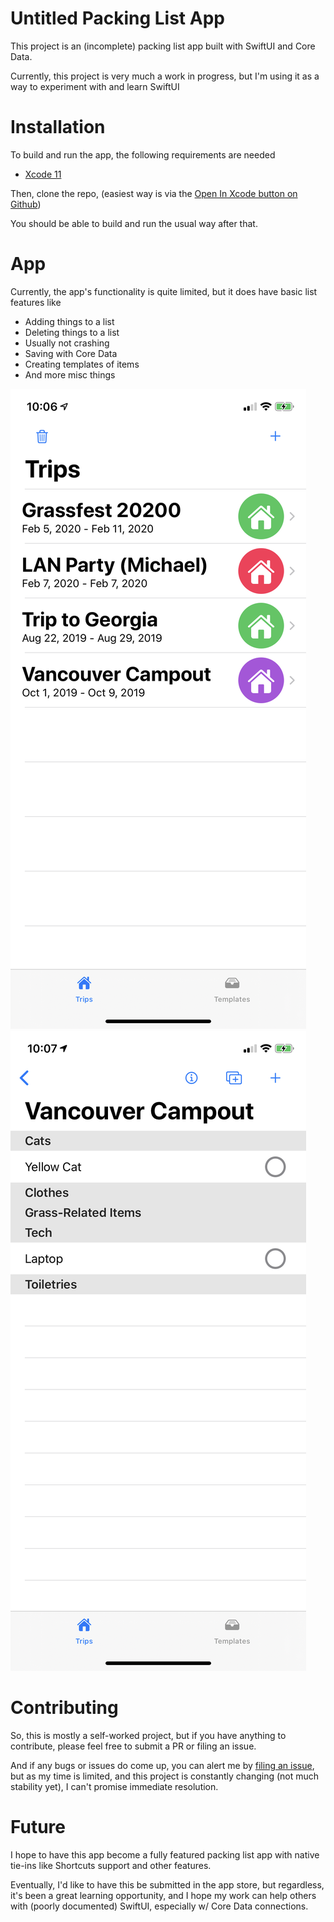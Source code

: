 #  Untitled Packing List App
This project is an (incomplete) packing list app built with SwiftUI and Core Data. 

Currently, this project is very much a work in progress, but I'm using it as a way to experiment with and learn SwiftUI

# Installation
 
 To build and run the app, the following requirements are needed
  *  [Xcode 11](https://developer.apple.com/xcode/)

Then, clone the repo, (easiest way is via the [Open In Xcode button on Github](https://github.blog/2017-06-05-clone-in-xcode/))

You should be able to build and run the usual way after that.

# App
Currently, the app's functionality is quite limited, but it does have basic list features like 
* Adding things to a list
* Deleting things to a list
* Usually not crashing
* Saving with Core Data
* Creating templates of items
* And more misc things

<img src="screenshots/home.png" alt="Home Screen" style="height: 50%">
<img src="screenshots/detail.png" alt="Detail Screen" style="height: 50%">

# Contributing
So, this is mostly a self-worked project, but if you have anything to contribute, please feel free to submit a PR or filing an issue.

And if any bugs or issues do come up, you can alert me by [filing an issue](https://github.com/katzrkool/trips/issues/new), but as my time is limited, and this project is constantly changing (not much stability yet), I can't promise immediate resolution.

# Future
I hope to have this app become a fully featured packing list app with native tie-ins like Shortcuts support and other features.

Eventually, I'd like to have this be submitted in the app store, but regardless,  it's been a great learning opportunity, and I hope my work can help others with (poorly documented) SwiftUI, especially w/ Core Data connections. 

